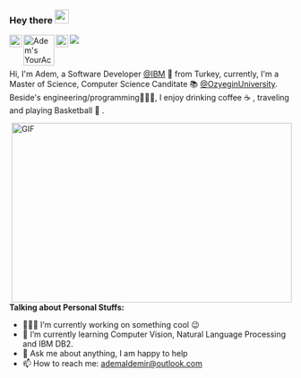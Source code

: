 ### Hey there <img src="https://media.giphy.com/media/hvRJCLFzcasrR4ia7z/giphy.gif" width="25px">

<a href="https://www.linkedin.com/in/ademaldemir/">
  <img align="left" alt="Adem's LinkdeIN" width="22px" src="https://cdn.jsdelivr.net/npm/simple-icons@v3/icons/linkedin.svg" />
</a>

<a href="https://www.youracclaim.com/users/ademaldemir">
  <img align="left" alt="Adem's YourAcclaim" width="55px" src="https://theme.zdassets.com/theme_assets/2382499/d2e455f37a41d85f6db43eba506997c548348b5a.png" />
</a>



<a href="https://leetcode.com/ademaldemir/">
  <img align="left" alt="Adem's Leetcode" width="22px" src="https://cdn.jsdelivr.net/npm/simple-icons@v3/icons/leetcode.svg" />
</a>

![](https://visitor-badge.glitch.me/badge?page_id=ademaldemir.ademaldemir)

<br />

Hi, I'm Adem, a Software Developer [@IBM](https://www.ibm.com/tr-tr) 🚀 from Turkey, currently, I'm a Master of Science, Computer Science Canditate 📚 [@OzyeginUniversity](https://www.ozyegin.edu.tr/en). Beside's engineering/programming👨🏻‍💻, I enjoy drinking coffee ☕️ , traveling and playing Basketball 🏀 .

  <img align="right" alt="GIF" src="https://github.com/abhisheknaiidu/abhisheknaiidu/blob/master/code.gif?raw=true" width="500" height="320" />
  
**Talking about Personal Stuffs:**

- 👨🏽‍💻 I’m currently working on something cool :wink:
- 🌱 I’m currently learning Computer Vision, Natural Language Processing and IBM DB2. 
- 💬 Ask me about anything, I am happy to help
- 📫 How to reach me: ademaldemir@outlook.com


